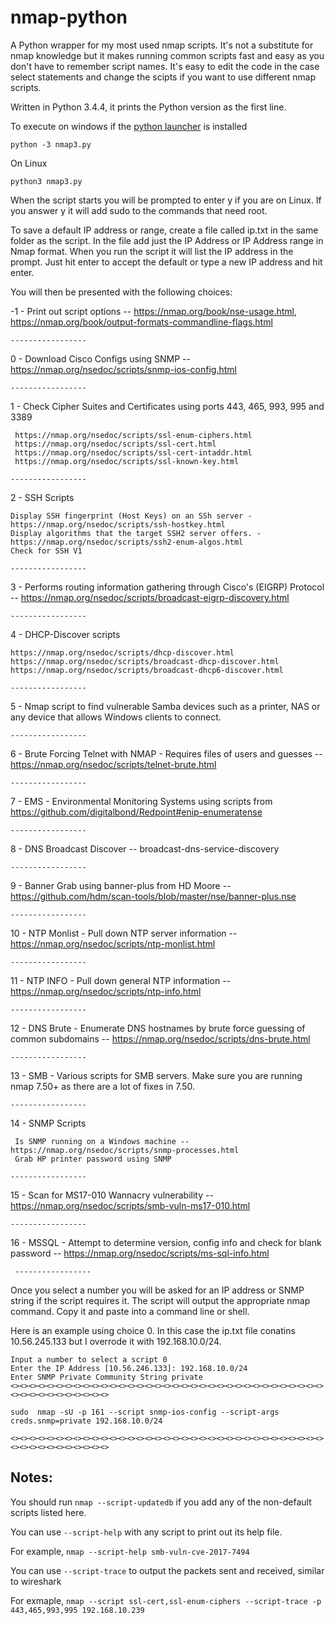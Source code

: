 # nmap-python
A Python wrapper for my most used nmap scripts. It's not a substitute for nmap knowledge but it makes running common scripts fast and easy as you don't have to remember script names. It's easy to edit the code in the case select statements and change the scipts if you want to use different nmap scripts.

Written in Python 3.4.4, it prints the Python version as the first line. 

To execute on windows if the [python launcher](https://www.python.org/dev/peps/pep-0397/) is installed 
```
python -3 nmap3.py 
```
On Linux
```
python3 nmap3.py
```
When the script starts you will be prompted to enter y if you are on Linux. If you answer y it will add sudo to the commands that need root.

To save a default IP address or range, create a file called ip.txt in the same folder as the script. In the file add just the IP Address or IP Address range in Nmap format. When you run the script it will list the IP address in the prompt. Just hit enter to accept the default or type a new IP address and hit enter.

You will then be presented with the following choices:

-1 - Print out script options -- https://nmap.org/book/nse-usage.html, https://nmap.org/book/output-formats-commandline-flags.html

    -----------------

 0 - Download Cisco Configs using SNMP -- https://nmap.org/nsedoc/scripts/snmp-ios-config.html 
    
    -----------------

1 - Check Cipher Suites and Certificates using ports 443, 465, 993, 995 and 3389

     https://nmap.org/nsedoc/scripts/ssl-enum-ciphers.html
     https://nmap.org/nsedoc/scripts/ssl-cert.html
     https://nmap.org/nsedoc/scripts/ssl-cert-intaddr.html
     https://nmap.org/nsedoc/scripts/ssl-known-key.html
    
    -----------------

2 - SSH Scripts

    Display SSH fingerprint (Host Keys) on an SSh server - https://nmap.org/nsedoc/scripts/ssh-hostkey.html
    Display algorithms that the target SSH2 server offers. - https://nmap.org/nsedoc/scripts/ssh2-enum-algos.html
    Check for SSH V1
   
    -----------------

3 - Performs routing information gathering through Cisco's (EIGRP) Protocol -- https://nmap.org/nsedoc/scripts/broadcast-eigrp-discovery.html
    
    -----------------

4 - DHCP-Discover scripts

    https://nmap.org/nsedoc/scripts/dhcp-discover.html 
    https://nmap.org/nsedoc/scripts/broadcast-dhcp-discover.html
    https://nmap.org/nsedoc/scripts/broadcast-dhcp6-discover.html
    
    -----------------

5 - Nmap script to find vulnerable Samba devices such as a printer, NAS or any device that allows Windows clients to connect.
    
    -----------------

6 - Brute Forcing Telnet with NMAP - Requires files of users and guesses -- https://nmap.org/nsedoc/scripts/telnet-brute.html
    
    -----------------

7 - EMS - Environmental Monitoring Systems using scripts from https://github.com/digitalbond/Redpoint#enip-enumeratense
    
    -----------------

8 - DNS Broadcast Discover -- broadcast-dns-service-discovery
    
    -----------------

9 - Banner Grab using banner-plus from HD Moore -- https://github.com/hdm/scan-tools/blob/master/nse/banner-plus.nse
    
    -----------------
     
10 - NTP Monlist - Pull down NTP server information -- https://nmap.org/nsedoc/scripts/ntp-monlist.html
    
    -----------------

11 - NTP INFO - Pull down general NTP information -- https://nmap.org/nsedoc/scripts/ntp-info.html
    
    -----------------

12 - DNS Brute - Enumerate DNS hostnames by brute force guessing of common subdomains -- https://nmap.org/nsedoc/scripts/dns-brute.html
    
    -----------------

13 - SMB - Various scripts for SMB servers. Make sure you are running nmap 7.50+ as there are a lot of fixes in 7.50.
    
    -----------------

14 - SNMP Scripts
   
     Is SNMP running on a Windows machine -- https://nmap.org/nsedoc/scripts/snmp-processes.html 
     Grab HP printer password using SNMP
    
    -----------------

15 - Scan for MS17-010 Wannacry vulnerability -- https://nmap.org/nsedoc/scripts/smb-vuln-ms17-010.html
    
    -----------------

16 - MSSQL - Attempt to determine version, config info and check for blank password -- https://nmap.org/nsedoc/scripts/ms-sql-info.html
     
     -----------------


Once you select a number you will be asked for an IP address or SNMP string if the script requires it.
The script will output the appropriate nmap command. Copy it and paste into a command line or shell.

Here is an example using choice 0. In this case the ip.txt file conatins 10.56.245.133 but I overrode 
it with 192.168.10.0/24.
```
Input a number to select a script 0
Enter the IP Address [10.56.246.133]: 192.168.10.0/24
Enter SNMP Private Community String private
<><><><><><><><><><><><><><><><><><><><><><><><><><><><><><><><><><><><><><><><><><><><><><>

sudo  nmap -sU -p 161 --script snmp-ios-config --script-args creds.snmp=private 192.168.10.0/24

<><><><><><><><><><><><><><><><><><><><><><><><><><><><><><><><><><><><><><><><><><><><><><>
```
## Notes:

You should run `nmap --script-updatedb` if you add any of the non-default scripts listed here.

You can use `--script-help` with any script to print out its help file.

For example, `nmap --script-help smb-vuln-cve-2017-7494`

You can use `--script-trace` to output the packets sent and received, similar to wireshark

For exmaple, `nmap --script ssl-cert,ssl-enum-ciphers --script-trace -p 443,465,993,995 192.168.10.239`
